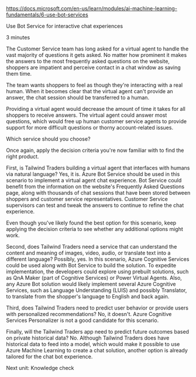 https://docs.microsoft.com/en-us/learn/modules/ai-machine-learning-fundamentals/6-use-bot-services

Use Bot Service for interactive chat experiences

3 minutes

The Customer Service team has long asked for a virtual agent to handle the vast majority of questions it gets asked. No matter how prominent it makes the answers to the most frequently asked questions on the website, shoppers are impatient and perceive contact in a chat window as saving them time.

The team wants shoppers to feel as though they're interacting with a real human. When it becomes clear that the virtual agent can't provide an answer, the chat session should be transferred to a human.

Providing a virtual agent would decrease the amount of time it takes for all shoppers to receive answers. The virtual agent could answer most questions, which would free up human customer service agents to provide support for more difficult questions or thorny account-related issues.


Which service should you choose?

Once again, apply the decision criteria you're now familiar with to find the right product.

First, is Tailwind Traders building a virtual agent that interfaces with humans via natural language? Yes, it is. Azure Bot Service should be used in this scenario to implement a virtual agent chat experience. Bot Service could benefit from the information on the website's Frequently Asked Questions page, along with thousands of chat sessions that have been stored between shoppers and customer service representatives. Customer Service supervisors can test and tweak the answers to continue to refine the chat experience.

Even though you've likely found the best option for this scenario, keep applying the decision criteria to see whether any additional options might work.

Second, does Tailwind Traders need a service that can understand the content and meaning of images, video, audio, or translate text into a different language? Possibly, yes. In this scenario, Azure Cognitive Services could be used along with Bot Service to build the solution. To expedite implementation, the developers could explore using prebuilt solutions, such as QnA Maker (part of Cognitive Services) or Power Virtual Agents. Also, any Azure Bot solution would likely implement several Azure Cognitive Services, such as Language Understanding (LUIS) and possibly Translator, to translate from the shopper's language to English and back again.

Third, does Tailwind Traders need to predict user behavior or provide users with personalized recommendations? No, it doesn't. Azure Cognitive Services Personalizer is not a good candidate for this scenario.

Finally, will the Tailwind Traders app need to predict future outcomes based on private historical data? No. Although Tailwind Traders does have historical data to feed into a model, which would make it possible to use Azure Machine Learning to create a chat solution, another option is already tailored for the chat bot experience.


Next unit: Knowledge check



